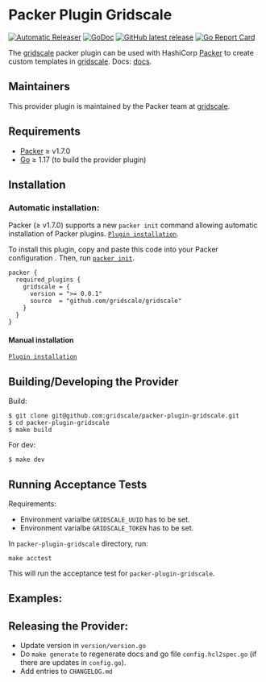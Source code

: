 # Packer Plugin Gridscale

[![Automatic Releaser](https://github.com/gridscale/packer-plugin-gridscale/actions/workflows/release.yml/badge.svg?branch=master)](https://github.com/gridscale/packer-plugin-gridscale/actions/workflows/release.yml)
[![GoDoc](https://godoc.org/github.com/gridscale/packer-plugin-gridscale?status.svg)](https://godoc.org/github.com/gridscale/packer-plugin-gridscale)
[![GitHub latest release](https://img.shields.io/github/release/gridscale/packer-plugin-gridscale.svg)](https://github.com/gridscale/packer-plugin-gridscale/releases)
[![Go Report Card](https://goreportcard.com/badge/github.com/gridscale/packer-plugin-gridscale)](https://goreportcard.com/report/github.com/gridscale/packer-plugin-gridscale)

The [gridscale](https://www.gridscale.io/) packer plugin can be used with HashiCorp [Packer](https://www.packer.io)
to create custom templates in [gridscale](https://www.gridscale.io/). Docs: [docs](docs).

## Maintainers

This provider plugin is maintained by the Packer team at [gridscale](https://www.gridscale.io/).

## Requirements

- [Packer](https://www.packer.io/intro/getting-started/install.html) ≥ v1.7.0
- [Go](https://golang.org/doc/install) ≥ 1.17 (to build the provider plugin)

## Installation

### Automatic installation:
Packer (≥ v1.7.0) supports a new `packer init` command allowing
automatic installation of Packer plugins. [`Plugin installation`](https://www.packer.io/docs/plugins#installing-plugins).

To install this plugin, copy and paste this code into your Packer configuration .
Then, run [`packer init`](https://www.packer.io/docs/commands/init).

```hcl
packer {
  required_plugins {
    gridscale = {
      version = ">= 0.0.1"
      source  = "github.com/gridscale/gridscale"
    }
  }
}
```

#### Manual installation
[`Plugin installation`](https://www.packer.io/docs/plugins#installing-plugins)

## Building/Developing the Provider

Build:

    $ git clone git@github.com:gridscale/packer-plugin-gridscale.git
    $ cd packer-plugin-gridscale
    $ make build

For dev:

    $ make dev


## Running Acceptance Tests
Requirements:
- Environment varialbe `GRIDSCALE_UUID` has to be set.
- Environment varialbe `GRIDSCALE_TOKEN` has to be set.

In `packer-plugin-gridscale` directory, run:
```
make acctest
```

This will run the acceptance test for `packer-plugin-gridscale`.

## Examples:

## Releasing the Provider:
- Update version in `version/version.go`
- Do `make generate` to regenerate docs and go file `config.hcl2spec.go` (if there are updates in `config.go`).
- Add entries to `CHANGELOG.md`

